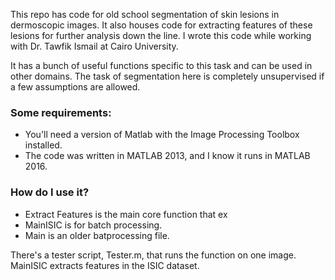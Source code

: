 This repo has code for old school segmentation of skin lesions in dermoscopic images. It also houses code for extracting features of these lesions for further analysis down the line. I wrote this code while working with Dr. Tawfik Ismail at Cairo University.

It has a bunch of useful functions specific to this task and can be used in other domains. The task of segmentation here is completely unsupervised if a few assumptions are allowed.

### Some requirements: 

- You'll need a version of Matlab with the Image Processing Toolbox installed. 
- The code was written in MATLAB 2013, and I know it runs in MATLAB 2016.

### How do I use it?

- Extract Features is the main core function that ex
- MainISIC is for batch processing. 
- Main is an older batprocessing file.


There's a tester script, Tester.m, that runs the function on one image. 
MainISIC extracts features in the ISIC dataset.


